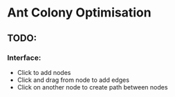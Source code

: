 # Ant Colony Optimisation

## TODO:
### Interface:
- Click to add nodes
- Click and drag from node to add edges
- Click on another node to create path between nodes